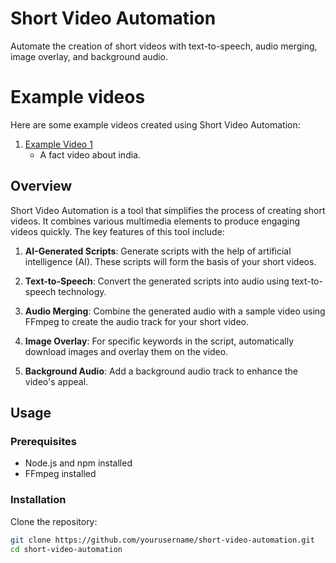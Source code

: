 # Short Video Automation

Automate the creation of short videos with text-to-speech, audio merging, image overlay, and background audio.


# Example videos
Here are some example videos created using Short Video Automation:

1. [Example Video 1](https://github.com/ChetanXpro/short-video-automation/assets/107798155/860d7108-af86-459a-816e-e5e9c3bf64e2)
   - A fact video about india.








## Overview

Short Video Automation is a tool that simplifies the process of creating short videos. It combines various multimedia elements to produce engaging videos quickly. The key features of this tool include:

1. **AI-Generated Scripts**: Generate scripts with the help of artificial intelligence (AI). These scripts will form the basis of your short videos.

2. **Text-to-Speech**: Convert the generated scripts into audio using text-to-speech technology.

3. **Audio Merging**: Combine the generated audio with a sample video using FFmpeg to create the audio track for your short video.

4. **Image Overlay**: For specific keywords in the script, automatically download images and overlay them on the video.

5. **Background Audio**: Add a background audio track to enhance the video's appeal.

## Usage

### Prerequisites

- Node.js and npm installed
- FFmpeg installed

### Installation

Clone the repository:

```bash
git clone https://github.com/yourusername/short-video-automation.git
cd short-video-automation
